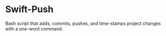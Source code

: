 # Swift-Push
Bash script that adds, commits, pushes, and time-stamps project changes with a one-word command.
